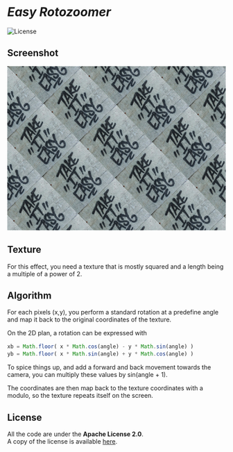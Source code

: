 # *Easy Rotozoomer*

![License](https://img.shields.io/badge/license-Apache--2.0-blue.svg?style=flat-square)

## **Screenshot**

![screenshot](../../images/screenshot/ts-rotozoom.png)

## **Texture**

For this effect, you need a texture that is mostly squared and a length being a multiple of a
power of 2.

## **Algorithm**

For each pixels (x,y), you perform a standard rotation at a predefine angle and map it back to 
the original coordinates of the texture.

On the 2D plan, a rotation can be expressed with

``` javascript
xb = Math.floor( x * Math.cos(angle) - y * Math.sin(angle) )
yb = Math.floor( x * Math.sin(angle) + y * Math.cos(angle) )
```

To spice things up, and add a forward and back movement towards the camera, you can multiply these
values by sin(angle + 1).

The coordinates are then map back to the texture coordinates with a modulo, so the texture repeats
itself on the screen.

## **License**

All the code are under the **Apache License 2.0**.  
A copy of the license is available [here](https://choosealicense.com/licenses/apache-2.0/).
